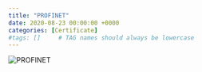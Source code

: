 ```yaml
---
title: "PROFINET"
date: 2020-08-23 00:00:00 +0000
categories: [Certificate]
#tags: []     # TAG names should always be lowercase
---
```



![PROFINET](../../Certs/In_DB_lc.robots.LCPDFCertificateGenerationProductRobot_QA584KD-1.png "PROFINET")